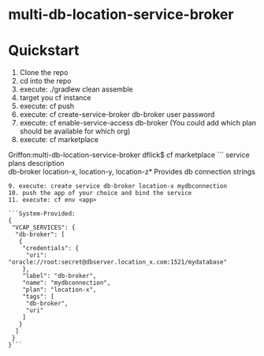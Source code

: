 # multi-db-location-service-broker

# Quickstart
1. Clone the repo
2. cd into the repo
3. execute: ./gradlew clean assemble
4. target you cf instance
5. execute: cf push
6. execute: cf create-service-broker db-broker user password <uri to service broker app>
7. execute: cf enable-service-access db-broker (You could add which plan should be available for which org)
8. execute: cf marketplace

Griffon:multi-db-location-service-broker dflick$ cf marketplace
´´´
service      plans                                 description   
db-broker    location-x, location-y, location-z*   Provides db connection strings  
```
9. execute: create service db-broker location-x mydbconnection
10. push the app of your choice and bind the service
11. execute: cf env <app> 

```System-Provided:
{
 "VCAP_SERVICES": {
  "db-broker": [
   {
    "credentials": {
     "uri": "oracle://root:secret@dbserver.location_x.com:1521/mydatabase"
    },
    "label": "db-broker",
    "name": "mydbconnection",
    "plan": "location-x",
    "tags": [
     "db-broker",
     "uri"
    ]
   }
  ]
 }
}```

